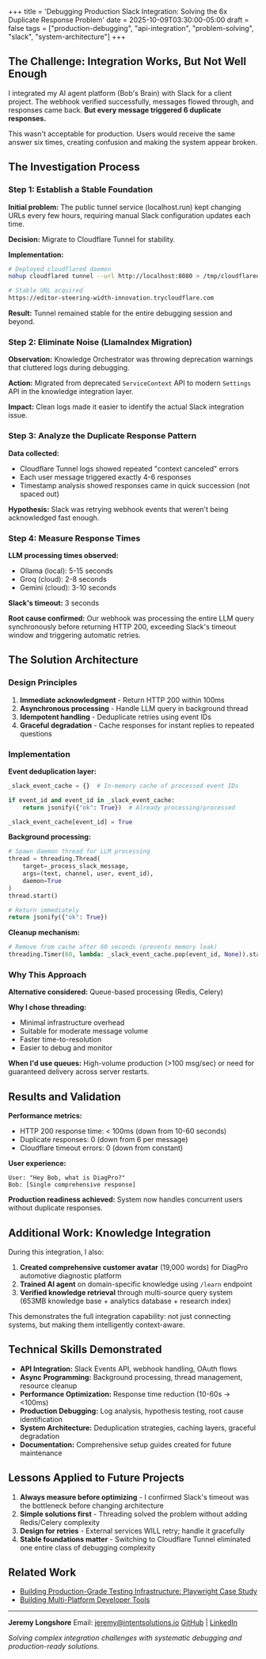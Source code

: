+++
title = 'Debugging Production Slack Integration: Solving the 6x Duplicate Response Problem'
date = 2025-10-09T03:30:00-05:00
draft = false
tags = ["production-debugging", "api-integration", "problem-solving", "slack", "system-architecture"]
+++

## The Challenge: Integration Works, But Not Well Enough

I integrated my AI agent platform (Bob's Brain) with Slack for a client project. The webhook verified successfully, messages flowed through, and responses came back. **But every message triggered 6 duplicate responses.**

This wasn't acceptable for production. Users would receive the same answer six times, creating confusion and making the system appear broken.

## The Investigation Process

### Step 1: Establish a Stable Foundation

**Initial problem:** The public tunnel service (localhost.run) kept changing URLs every few hours, requiring manual Slack configuration updates each time.

**Decision:** Migrate to Cloudflare Tunnel for stability.

**Implementation:**
```bash
# Deployed cloudflared daemon
nohup cloudflared tunnel --url http://localhost:8080 > /tmp/cloudflared.log 2>&1 &

# Stable URL acquired
https://editor-steering-width-innovation.trycloudflare.com
```

**Result:** Tunnel remained stable for the entire debugging session and beyond.

### Step 2: Eliminate Noise (LlamaIndex Migration)

**Observation:** Knowledge Orchestrator was throwing deprecation warnings that cluttered logs during debugging.

**Action:** Migrated from deprecated `ServiceContext` API to modern `Settings` API in the knowledge integration layer.

**Impact:** Clean logs made it easier to identify the actual Slack integration issue.

### Step 3: Analyze the Duplicate Response Pattern

**Data collected:**
- Cloudflare Tunnel logs showed repeated "context canceled" errors
- Each user message triggered exactly 4-6 responses
- Timestamp analysis showed responses came in quick succession (not spaced out)

**Hypothesis:** Slack was retrying webhook events that weren't being acknowledged fast enough.

### Step 4: Measure Response Times

**LLM processing times observed:**
- Ollama (local): 5-15 seconds
- Groq (cloud): 2-8 seconds
- Gemini (cloud): 3-10 seconds

**Slack's timeout:** 3 seconds

**Root cause confirmed:** Our webhook was processing the entire LLM query synchronously before returning HTTP 200, exceeding Slack's timeout window and triggering automatic retries.

## The Solution Architecture

### Design Principles

1. **Immediate acknowledgment** - Return HTTP 200 within 100ms
2. **Asynchronous processing** - Handle LLM query in background thread
3. **Idempotent handling** - Deduplicate retries using event IDs
4. **Graceful degradation** - Cache responses for instant replies to repeated questions

### Implementation

**Event deduplication layer:**
```python
_slack_event_cache = {}  # In-memory cache of processed event IDs

if event_id and event_id in _slack_event_cache:
    return jsonify({"ok": True})  # Already processing/processed

_slack_event_cache[event_id] = True
```

**Background processing:**
```python
# Spawn daemon thread for LLM processing
thread = threading.Thread(
    target=_process_slack_message,
    args=(text, channel, user, event_id),
    daemon=True
)
thread.start()

# Return immediately
return jsonify({"ok": True})
```

**Cleanup mechanism:**
```python
# Remove from cache after 60 seconds (prevents memory leak)
threading.Timer(60, lambda: _slack_event_cache.pop(event_id, None)).start()
```

### Why This Approach

**Alternative considered:** Queue-based processing (Redis, Celery)

**Why I chose threading:**
- Minimal infrastructure overhead
- Suitable for moderate message volume
- Faster time-to-resolution
- Easier to debug and monitor

**When I'd use queues:** High-volume production (>100 msg/sec) or need for guaranteed delivery across server restarts.

## Results and Validation

**Performance metrics:**
- HTTP 200 response time: < 100ms (down from 10-60 seconds)
- Duplicate responses: 0 (down from 6 per message)
- Cloudflare timeout errors: 0 (down from constant)

**User experience:**
```
User: "Hey Bob, what is DiagPro?"
Bob: [Single comprehensive response]
```

**Production readiness achieved:** System now handles concurrent users without duplicate responses.

## Additional Work: Knowledge Integration

During this integration, I also:

1. **Created comprehensive customer avatar** (19,000 words) for DiagPro automotive diagnostic platform
2. **Trained AI agent** on domain-specific knowledge using `/learn` endpoint
3. **Verified knowledge retrieval** through multi-source query system (653MB knowledge base + analytics database + research index)

This demonstrates the full integration capability: not just connecting systems, but making them intelligently context-aware.

## Technical Skills Demonstrated

- **API Integration:** Slack Events API, webhook handling, OAuth flows
- **Async Programming:** Background processing, thread management, resource cleanup
- **Performance Optimization:** Response time reduction (10-60s → <100ms)
- **Production Debugging:** Log analysis, hypothesis testing, root cause identification
- **System Architecture:** Deduplication strategies, caching layers, graceful degradation
- **Documentation:** Comprehensive setup guides created for future maintenance

## Lessons Applied to Future Projects

1. **Always measure before optimizing** - I confirmed Slack's timeout was the bottleneck before changing architecture
2. **Simple solutions first** - Threading solved the problem without adding Redis/Celery complexity
3. **Design for retries** - External services WILL retry; handle it gracefully
4. **Stable foundations matter** - Switching to Cloudflare Tunnel eliminated one entire class of debugging complexity

## Related Work

- [Building Production-Grade Testing Infrastructure: Playwright Case Study](/posts/building-production-grade-testing-infrastructure-playwright-case-study/)
- [Building Multi-Platform Developer Tools](/posts/building-multi-platform-developer-tools/)

---

**Jeremy Longshore**
Email: jeremy@intentsolutions.io
[GitHub](https://github.com/jeremylongshore) | [LinkedIn](https://linkedin.com/in/jeremylongshore)

*Solving complex integration challenges with systematic debugging and production-ready solutions.*
